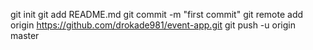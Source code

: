 
git init
git add README.md
git commit -m "first commit"
git remote add origin https://github.com/drokade981/event-app.git
git push -u origin master